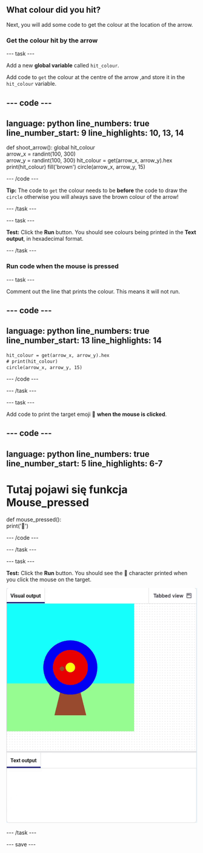 ## What colour did you hit?

Next, you will add some code to get the colour at the location of the arrow.

### Get the colour hit by the arrow

--- task ---

Add a new **global variable** called `hit_colour`.

Add code to `get` the colour at the centre of the arrow ,and store it in the `hit_colour` variable.


--- code ---
---
language: python line_numbers: true line_number_start: 9
line_highlights: 10, 13, 14
---
def shoot_arrow(): global hit_colour  
arrow_x = randint(100, 300)  
arrow_y = randint(100, 300) hit_colour = get(arrow_x, arrow_y).hex print(hit_colour) fill('brown') circle(arrow_x, arrow_y, 15)

--- /code ---

**Tip:** The code to `get` the colour needs to be **before** the code to draw the `circle` otherwise you will always save the brown colour of the arrow!

--- /task ---

--- task ---

**Test:** Click the **Run** button. You should see colours being printed in the **Text output**, in hexadecimal format.

--- /task ---

### Run code when the mouse is pressed

--- task ---

Comment out the line that prints the colour. This means it will not run.

--- code ---
---
language: python line_numbers: true line_number_start: 13
line_highlights: 14
---

    hit_colour = get(arrow_x, arrow_y).hex
    # print(hit_colour)
    circle(arrow_x, arrow_y, 15)

--- /code ---

--- /task ---

--- task ---

Add code to print the target emoji 🎯 **when the mouse is clicked**.

--- code ---
---
language: python line_numbers: true line_number_start: 5
line_highlights: 6-7
---
# Tutaj pojawi się funkcja Mouse_pressed
def mouse_pressed():    
print('🎯')

--- /code ---

--- /task ---

--- task ---

**Test:** Click the **Run** button. You should see the 🎯 character printed when you click the mouse on the target.

![target emoji printed when mouse clicked](images/target_printed.gif)

--- /task ---

--- save ---